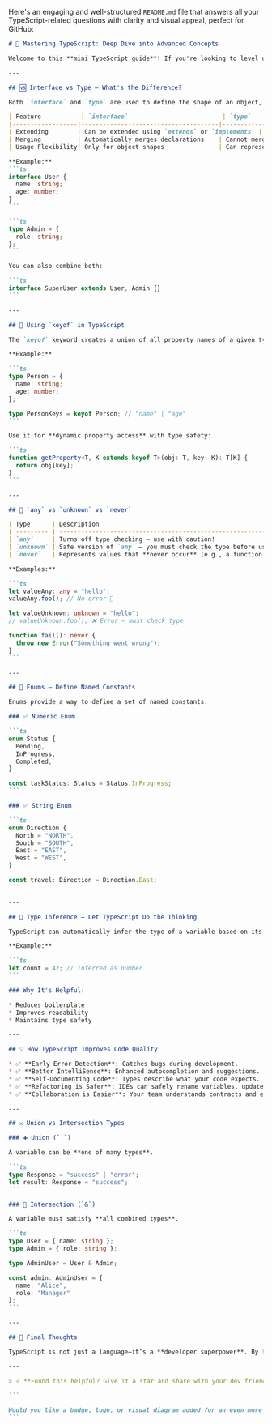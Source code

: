 Here's an engaging and well-structured `README.md` file that answers all your TypeScript-related questions with clarity and visual appeal, perfect for GitHub:

````markdown
# 🚀 Mastering TypeScript: Deep Dive into Advanced Concepts

Welcome to this **mini TypeScript guide**! If you're looking to level up your TypeScript knowledge or want to brush up on advanced concepts, this readme covers some of the most important topics with real-world examples.

---

## 🆚 Interface vs Type — What's the Difference?

Both `interface` and `type` are used to define the shape of an object, but there are subtle differences:

| Feature           | `interface`                          | `type`                                |
|------------------|--------------------------------------|----------------------------------------|
| Extending        | Can be extended using `extends` or `implements` | Can use intersections (`&`) for composition |
| Merging          | Automatically merges declarations    | Cannot merge; re-declaration causes error |
| Usage Flexibility| Only for object shapes               | Can represent primitives, unions, tuples, etc. |

**Example:**
```ts
interface User {
  name: string;
  age: number;
}
```

```ts
type Admin = {
  role: string;
};
```

You can also combine both:

```ts
interface SuperUser extends User, Admin {}
```

---

## 🔑 Using `keyof` in TypeScript

The `keyof` keyword creates a union of all property names of a given type.

**Example:**

```ts
type Person = {
  name: string;
  age: number;
};

type PersonKeys = keyof Person; // "name" | "age"
```

Use it for **dynamic property access** with type safety:

```ts
function getProperty<T, K extends keyof T>(obj: T, key: K): T[K] {
  return obj[key];
}
```

---

## 🤯 `any` vs `unknown` vs `never`

| Type      | Description                                                                           |
| --------- | ------------------------------------------------------------------------------------- |
| `any`     | Turns off type checking — use with caution!                                           |
| `unknown` | Safe version of `any` — you must check the type before using it                       |
| `never`   | Represents values that **never occur** (e.g., a function that always throws an error) |

**Examples:**

```ts
let valueAny: any = "hello";
valueAny.foo(); // No error 😬

let valueUnknown: unknown = "hello";
// valueUnknown.foo(); ❌ Error — must check type

function fail(): never {
  throw new Error("Something went wrong");
}
```

---

## 🎯 Enums — Define Named Constants

Enums provide a way to define a set of named constants.

### ✅ Numeric Enum

```ts
enum Status {
  Pending,
  InProgress,
  Completed,
}

const taskStatus: Status = Status.InProgress;
```

### ✅ String Enum

```ts
enum Direction {
  North = "NORTH",
  South = "SOUTH",
  East = "EAST",
  West = "WEST",
}

const travel: Direction = Direction.East;
```

---

## 🧠 Type Inference — Let TypeScript Do the Thinking

TypeScript can automatically infer the type of a variable based on its value.

**Example:**

```ts
let count = 42; // inferred as number
```

### Why It's Helpful:

* Reduces boilerplate
* Improves readability
* Maintains type safety

---

## 💡 How TypeScript Improves Code Quality

* ✅ **Early Error Detection**: Catches bugs during development.
* ✅ **Better IntelliSense**: Enhanced autocompletion and suggestions.
* ✅ **Self-Documenting Code**: Types describe what your code expects.
* ✅ **Refactoring is Safer**: IDEs can safely rename variables, update interfaces, etc.
* ✅ **Collaboration is Easier**: Your team understands contracts and expectations more clearly.

---

## ⚔️ Union vs Intersection Types

### ➕ Union (`|`)

A variable can be **one of many types**.

```ts
type Response = "success" | "error";
let result: Response = "success";
```

### 🔗 Intersection (`&`)

A variable must satisfy **all combined types**.

```ts
type User = { name: string };
type Admin = { role: string };

type AdminUser = User & Admin;

const admin: AdminUser = {
  name: "Alice",
  role: "Manager"
};
```

---

## 📌 Final Thoughts

TypeScript is not just a language—it’s a **developer superpower**. By leveraging strong typing, inference, enums, and more, your code becomes **cleaner, safer, and easier to maintain**.

---

> ⭐ **Found this helpful? Give it a star and share with your dev friends!**

```

Would you like a badge, logo, or visual diagram added for an even more polished GitHub presence?
```

